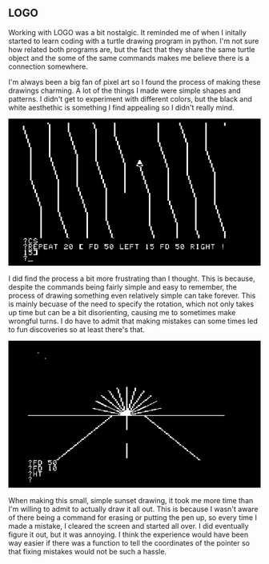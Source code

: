 ## LOGO

Working with LOGO was a bit nostalgic. It reminded me of when I initally started to learn coding with a turtle drawing program in python. I'm not sure how related both programs are, but the fact that they share the same turtle object and the some of the same commands makes me believe there is a connection somewhere.

I'm always been a big fan of pixel art so I found the process of making these drawings charming. A lot of the things I made were simple shapes and patterns. I didn't get to experiment with different colors, but the black and white aesthethic is something I find appealing so I didn't really mind.

![myCanvas](LOGOScreenshot2.png)


I did find the process a bit more frustrating than I thought. This is because, despite the commands being fairly simple and easy to remember, the process of drawing something even relatively simple can take forever. This is mainly becuase of the need to specify the rotation, which not only takes up time but can be a bit disorienting, causing me to sometimes make wrongful turns. I do have to admit that making mistakes can some times led to fun discoveries so at least there's that.

![LOGO Screenshot](LOGOScreenshot.png)


When making this small, simple sunset drawing, it took me more time than I'm willing to admit to actually
draw it all out. This is because I wasn't aware of there being a command for erasing or putting the pen up, so every time I made a mistake, I cleared the screen and started all over. I did eventually figure it out, but it was annoying. I think the experience would have been way easier if there was a function to tell the coordinates of the pointer so that fixing mistakes would not be such a hassle.
